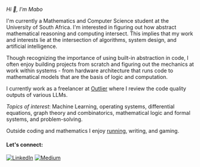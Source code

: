 *Hi 👋, I'm Mabo*

I'm currently a Mathematics and Computer Science student at the University of South Africa. I'm interested in figuring out how abstract mathematical reasoning and computing intersect. This implies that my work and interests lie at the intersection of algorithms, system design, and artificial intelligence.

Though recognizing the importance of using built-in abstraction in code, I often enjoy building projects from scratch and figuring out the mechanics at work within systems - from hardware architecture that runs code to mathematical models that are the basis of logic and computation.

I currently work as a freelancer at [Outlier](https://github.com/OutlierAI) where I review the code quality outputs of various LLMs.

*Topics of interest*: Machine Learning, operating systems, differential equations, graph theory and combinatorics, mathematical logic and formal systems, and problem-solving.

Outside coding and mathematics I enjoy [running](https://www.strava.com/athletes/76473896), writing, and gaming.

#### Let's connect:
[![LinkedIn](https://img.shields.io/badge/LinkedIn-0077B5?style=for-the-badge&logo=linkedin&logoColor=white)](https://www.linkedin.com/in/mabo-giqwa-7880522b5/)
[![Medium](https://img.shields.io/badge/Medium-12100E?style=for-the-badge&logo=medium&logoColor=white)](https://medium.com/@mabogiqwa1)

